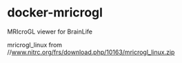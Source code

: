 # docker-mricrogl

MRIcroGL viewer for BrainLife

mricrogl_linux from //www.nitrc.org/frs/download.php/10163/mricrogl_linux.zip
